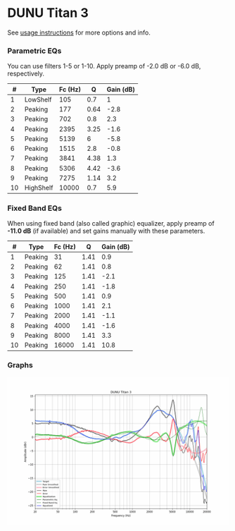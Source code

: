 # DUNU Titan 3
See [usage instructions](https://github.com/jaakkopasanen/AutoEq#usage) for more options and info.

### Parametric EQs
You can use filters 1-5 or 1-10. Apply preamp of -2.0 dB or -6.0 dB, respectively.

|   # | Type      |   Fc (Hz) |    Q |   Gain (dB) |
|-----|-----------|-----------|------|-------------|
|   1 | LowShelf  |       105 | 0.7  |         1   |
|   2 | Peaking   |       177 | 0.64 |        -2.8 |
|   3 | Peaking   |       702 | 0.8  |         2.3 |
|   4 | Peaking   |      2395 | 3.25 |        -1.6 |
|   5 | Peaking   |      5139 | 6    |        -5.8 |
|   6 | Peaking   |      1515 | 2.8  |        -0.8 |
|   7 | Peaking   |      3841 | 4.38 |         1.3 |
|   8 | Peaking   |      5306 | 4.42 |        -3.6 |
|   9 | Peaking   |      7275 | 1.14 |         3.2 |
|  10 | HighShelf |     10000 | 0.7  |         5.9 |

### Fixed Band EQs
When using fixed band (also called graphic) equalizer, apply preamp of **-11.0 dB** (if available) and set gains manually with these parameters.

|   # | Type    |   Fc (Hz) |    Q |   Gain (dB) |
|-----|---------|-----------|------|-------------|
|   1 | Peaking |        31 | 1.41 |         0.9 |
|   2 | Peaking |        62 | 1.41 |         0.8 |
|   3 | Peaking |       125 | 1.41 |        -2.1 |
|   4 | Peaking |       250 | 1.41 |        -1.8 |
|   5 | Peaking |       500 | 1.41 |         0.9 |
|   6 | Peaking |      1000 | 1.41 |         2.1 |
|   7 | Peaking |      2000 | 1.41 |        -1.1 |
|   8 | Peaking |      4000 | 1.41 |        -1.6 |
|   9 | Peaking |      8000 | 1.41 |         3.3 |
|  10 | Peaking |     16000 | 1.41 |        10.8 |

### Graphs
![](./DUNU%20Titan%203.png)
